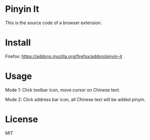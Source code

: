 # Pinyin It

This is the source code of a browser extension.

# Install

Firefox: https://addons.mozilla.org/firefox/addon/pinyin-it

# Usage

Mode 1: Click toolbar icon, move cursor on Chinese text.

Mode 2: Click address bar icon, all Chinese text will be added pinyin.

# License
MIT
